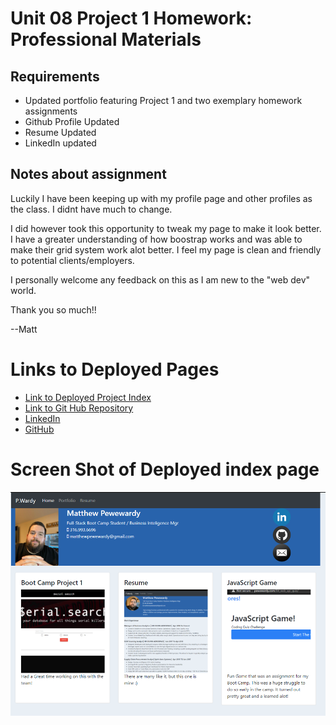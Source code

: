 # Unit 08 Project 1 Homework: Professional Materials

## Requirements

- Updated portfolio featuring Project 1 and two exemplary homework assignments
- Github Profile Updated
- Resume Updated
- LinkedIn updated

## Notes about assignment

Luckily I have been keeping up with my profile page and other profiles as the class. I didnt have much to change.

I did however took this opportunity to tweak my page to make it look better. I have a greater understanding of how boostrap works and was able to make their grid system work alot better. I feel my page is clean and friendly to potential clients/employers.

I personally welcome any feedback on this as I am new to the "web dev" world.

Thank you so much!!

--Matt

# Links to Deployed Pages

- [Link to Deployed Project Index](https://pewewardy.com/index.html)
- [Link to Git Hub Repository](https://github.com/mattyparty/mattyparty.github.io)
- [LinkedIn](https://www.linkedin.com/in/matthew-pewewardy-36707811/)
- [GitHub](https://github.com/mattyparty/)

# Screen Shot of Deployed index page

![alt text](https://raw.githubusercontent.com/mattyparty/mattyparty.github.io/main/assets/UpdatedProfile.png "Deployed Index Screen Shot")

